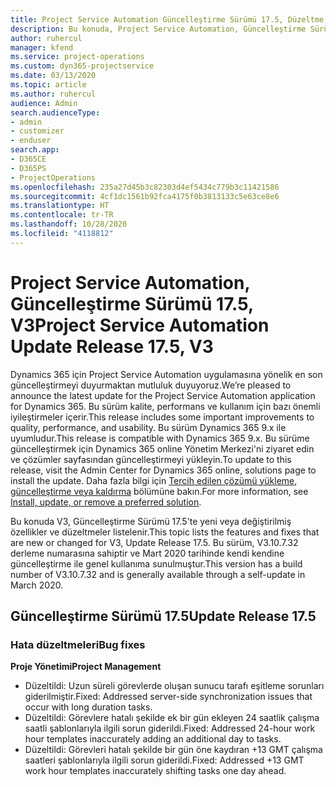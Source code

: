 ```yaml
---
title: Project Service Automation Güncelleştirme Sürümü 17.5, Düzeltme, V3'teki yenilikler veya değişiklikler
description: Bu konuda, Project Service Automation, Güncelleştirme Sürümü 17.5, V3'teki özellikler ve düzeltmeler listelenir.
author: ruhercul
manager: kfend
ms.service: project-operations
ms.custom: dyn365-projectservice
ms.date: 03/13/2020
ms.topic: article
ms.author: ruhercul
audience: Admin
search.audienceType:
- admin
- customizer
- enduser
search.app:
- D365CE
- D365PS
- ProjectOperations
ms.openlocfilehash: 235a27d45b3c82303d4ef5434c779b3c11421586
ms.sourcegitcommit: 4cf1dc1561b92fca4175f0b3813133c5e63ce8e6
ms.translationtype: HT
ms.contentlocale: tr-TR
ms.lasthandoff: 10/28/2020
ms.locfileid: "4118812"
---
```

# <a name="project-service-automation-update-release-175-v3"></a><span data-ttu-id="9f49f-103">Project Service Automation, Güncelleştirme Sürümü 17.5, V3</span><span class="sxs-lookup"><span data-stu-id="9f49f-103">Project Service Automation Update Release 17.5, V3</span></span>

<span data-ttu-id="9f49f-104">Dynamics 365 için Project Service Automation uygulamasına yönelik en son güncelleştirmeyi duyurmaktan mutluluk duyuyoruz.</span><span class="sxs-lookup"><span data-stu-id="9f49f-104">We’re pleased to announce the latest update for the Project Service Automation application for Dynamics 365.</span></span> <span data-ttu-id="9f49f-105">Bu sürüm kalite, performans ve kullanım için bazı önemli iyileştirmeler içerir.</span><span class="sxs-lookup"><span data-stu-id="9f49f-105">This release includes some important improvements to quality, performance, and usability.</span></span>  <span data-ttu-id="9f49f-106">Bu sürüm Dynamics 365 9.x ile uyumludur.</span><span class="sxs-lookup"><span data-stu-id="9f49f-106">This release is compatible with Dynamics 365 9.x.</span></span> <span data-ttu-id="9f49f-107">Bu sürüme güncelleştirmek için Dynamics 365 online Yönetim Merkezi'ni ziyaret edin ve çözümler sayfasından güncelleştirmeyi yükleyin.</span><span class="sxs-lookup"><span data-stu-id="9f49f-107">To update to this release, visit the Admin Center for Dynamics 365 online, solutions page to install the update.</span></span> <span data-ttu-id="9f49f-108">Daha fazla bilgi için [Tercih edilen çözümü yükleme, güncelleştirme veya kaldırma](https://docs.microsoft.com/power-platform/admin/install-remove-preferred-solution) bölümüne bakın.</span><span class="sxs-lookup"><span data-stu-id="9f49f-108">For more information, see [Install, update, or remove a preferred solution](https://docs.microsoft.com/power-platform/admin/install-remove-preferred-solution).</span></span>

<span data-ttu-id="9f49f-109">Bu konuda V3, Güncelleştirme Sürümü 17.5'te yeni veya değiştirilmiş özellikler ve düzeltmeler listelenir.</span><span class="sxs-lookup"><span data-stu-id="9f49f-109">This topic lists the features and fixes that are new or changed for V3, Update Release 17.5.</span></span> <span data-ttu-id="9f49f-110">Bu sürüm, V3.10.7.32 derleme numarasına sahiptir ve Mart 2020 tarihinde kendi kendine güncelleştirme ile genel kullanıma sunulmuştur.</span><span class="sxs-lookup"><span data-stu-id="9f49f-110">This version has a build number of V3.10.7.32 and is generally available through a self-update in March 2020.</span></span>


## <a name="update-release-175"></a><span data-ttu-id="9f49f-111">Güncelleştirme Sürümü 17.5</span><span class="sxs-lookup"><span data-stu-id="9f49f-111">Update Release 17.5</span></span>

### <a name="bug-fixes"></a><span data-ttu-id="9f49f-112">Hata düzeltmeleri</span><span class="sxs-lookup"><span data-stu-id="9f49f-112">Bug fixes</span></span>


<span data-ttu-id="9f49f-113">**Proje Yönetimi**</span><span class="sxs-lookup"><span data-stu-id="9f49f-113">**Project Management**</span></span>

- <span data-ttu-id="9f49f-114">Düzeltildi: Uzun süreli görevlerde oluşan sunucu tarafı eşitleme sorunları giderilmiştir.</span><span class="sxs-lookup"><span data-stu-id="9f49f-114">Fixed: Addressed server-side synchronization issues that occur with long duration tasks.</span></span>
- <span data-ttu-id="9f49f-115">Düzeltildi: Görevlere hatalı şekilde ek bir gün ekleyen 24 saatlik çalışma saatli şablonlarıyla ilgili sorun giderildi.</span><span class="sxs-lookup"><span data-stu-id="9f49f-115">Fixed: Addressed 24-hour work hour templates inaccurately adding an additional day to tasks.</span></span>
- <span data-ttu-id="9f49f-116">Düzeltildi: Görevleri hatalı şekilde bir gün öne kaydıran +13 GMT çalışma saatleri şablonlarıyla ilgili sorun giderildi.</span><span class="sxs-lookup"><span data-stu-id="9f49f-116">Fixed: Addressed +13 GMT work hour templates inaccurately shifting tasks one day ahead.</span></span>


